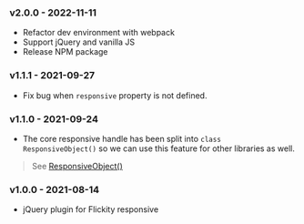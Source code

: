 ### v2.0.0 - 2022-11-11

- Refactor dev environment with webpack
- Support jQuery and vanilla JS
- Release NPM package

### v1.1.1 - 2021-09-27

- Fix bug when `responsive` property is not defined.

### v1.1.0 - 2021-09-24

- The core responsive handle has been split into `class ResponsiveObject()` so we can use this feature for other
  libraries as well.

> See [ResponsiveObject()](https://github.com/phucbm/js-gist/blob/main/responsive-object.js)

### v1.0.0 - 2021-08-14

- jQuery plugin for Flickity responsive